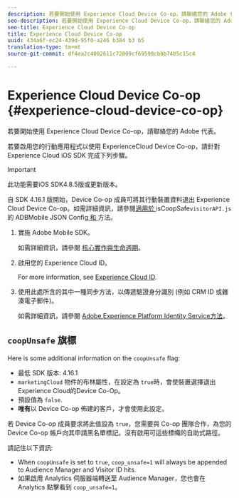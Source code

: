 ```yaml
---
description: 若要開始使用 Experience Cloud Device Co-op，請聯絡您的 Adobe 代表。
seo-description: 若要開始使用 Experience Cloud Device Co-op，請聯絡您的 Adobe 代表。
seo-title: Experience Cloud Device Co-op
title: Experience Cloud Device Co-op
uuid: 434a6f-ec24-439d-95f0-a246 b384 b3 b5
translation-type: tm+mt
source-git-commit: df4ea2c4002611c72009cf69598cbbb74b5c15c4

---
```



# Experience Cloud Device Co-op {#experience-cloud-device-co-op}

若要開始使用 Experience Cloud Device Co-op，請聯絡您的 Adobe 代表。

若要啟用您的行動應用程式以使用 ExperienceCloud Device Co-op，請針對 Experience Cloud iOS SDK 完成下列步驟。

>[!IMPORTANT]
>
>此功能需要iOS SDK4.8.5版或更新版本。

自 SDK 4.16.1 版開始，Device Co-op 成員可將其行動裝置資料退出 Experience Cloud Device Co-op。如需詳細資訊，請參閱[適用於 ](/help/ios/configuration/json-config/json-config.md)isCoopSafe`visitorAPI.js` 的 ADBMobile JSON Config[ 和 ](https://marketing.adobe.com/resources/help/en_US/mcvid/mcvid-coopsafe.html) 方法。

1. 實施 Adobe Mobile SDK。

   如需詳細資訊，請參閱 [核心實作與生命週期](/help/ios/getting-started/dev-qs.md)。
1. 啟用您的 Experience Cloud ID。

   For more information, see [Experience Cloud ID](/help/ios/marketing-cloud/mcvid.md).
1. 使用此處所含的其中一種同步方法，以傳遞驗證身分識別 (例如 CRM ID 或雜湊電子郵件)。

   如需詳細資訊，請參閱 [Adobe Experience Platform Identity Service方法](/help/ios/marketing-cloud/mc-methods.md)。

## `coopUnsafe` 旗標

Here is some additional information on the `coopUnsafe` flag:

* 最低 SDK 版本: 4.16.1
* `marketingCloud` 物件的布林屬性，在設定為 `true`時，會使裝置選擇退出Experience Cloud的Device Co-Op。
* 預設值為 `false`.
* **唯有**&#x200B;以 Device Co-op 佈建的客戶，才會使用此設定。

若 Device Co-op 成員要求將此值設為 `true`，您需要與 Co-op 團隊合作，為您的 Device Co-op 帳戶向其申請黑名單標記。沒有啟用可這些標幟的自助式路徑。

請記住以下資訊:

* When `coopUnsafe` is set to `true`, `coop_unsafe=1` will always be appended to Audience Manager and Visitor ID hits.
* 如果啟用 Analytics 伺服器端轉送至 Audience Manager，您也會在 Analytics 點擊看到 `coop_unsafe=1`。


